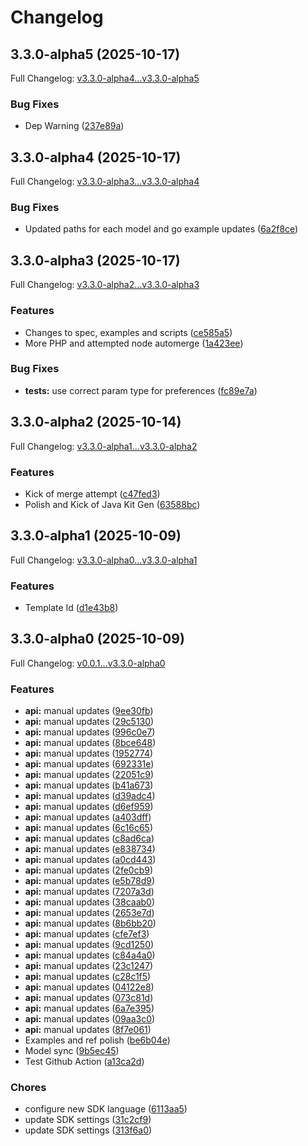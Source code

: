# Changelog

## 3.3.0-alpha5 (2025-10-17)

Full Changelog: [v3.3.0-alpha4...v3.3.0-alpha5](https://github.com/trycourier/courier-go/compare/v3.3.0-alpha4...v3.3.0-alpha5)

### Bug Fixes

* Dep Warning ([237e89a](https://github.com/trycourier/courier-go/commit/237e89a01569652d2948585bfafa78b3a934a326))

## 3.3.0-alpha4 (2025-10-17)

Full Changelog: [v3.3.0-alpha3...v3.3.0-alpha4](https://github.com/trycourier/courier-go/compare/v3.3.0-alpha3...v3.3.0-alpha4)

### Bug Fixes

* Updated paths for each model and go example updates ([6a2f8ce](https://github.com/trycourier/courier-go/commit/6a2f8ce17540ac71d737d1e2fa44761c3f35d0e3))

## 3.3.0-alpha3 (2025-10-17)

Full Changelog: [v3.3.0-alpha2...v3.3.0-alpha3](https://github.com/trycourier/courier-go/compare/v3.3.0-alpha2...v3.3.0-alpha3)

### Features

* Changes to spec, examples and scripts ([ce585a5](https://github.com/trycourier/courier-go/commit/ce585a5714c7101ce074d07b8fb631c2ba27c3ff))
* More PHP and attempted node automerge ([1a423ee](https://github.com/trycourier/courier-go/commit/1a423eee87e690b33bd8313a95c10ea846e37f16))


### Bug Fixes

* **tests:** use correct param type for preferences ([fc89e7a](https://github.com/trycourier/courier-go/commit/fc89e7a3af645c464055b556140dfd0c43704bbc))

## 3.3.0-alpha2 (2025-10-14)

Full Changelog: [v3.3.0-alpha1...v3.3.0-alpha2](https://github.com/trycourier/courier-go/compare/v3.3.0-alpha1...v3.3.0-alpha2)

### Features

* Kick of merge attempt ([c47fed3](https://github.com/trycourier/courier-go/commit/c47fed302f24119b7a8d4f444bf0c96fc9f11860))
* Polish and Kick of Java Kit Gen ([63588bc](https://github.com/trycourier/courier-go/commit/63588bc4ce5f8845ddc71656890899a20deafa4b))

## 3.3.0-alpha1 (2025-10-09)

Full Changelog: [v3.3.0-alpha0...v3.3.0-alpha1](https://github.com/trycourier/courier-go/compare/v3.3.0-alpha0...v3.3.0-alpha1)

### Features

* Template Id ([d1e43b8](https://github.com/trycourier/courier-go/commit/d1e43b80564e7815cf3379528426f09d04fc3b27))

## 3.3.0-alpha0 (2025-10-09)

Full Changelog: [v0.0.1...v3.3.0-alpha0](https://github.com/trycourier/courier-go/compare/v0.0.1...v3.3.0-alpha0)

### Features

* **api:** manual updates ([9ee30fb](https://github.com/trycourier/courier-go/commit/9ee30fbd3e2124447b2531dd5c41481ce51a5fbd))
* **api:** manual updates ([29c5130](https://github.com/trycourier/courier-go/commit/29c5130c84418466ab3b2b4161e06eca3236f101))
* **api:** manual updates ([996c0e7](https://github.com/trycourier/courier-go/commit/996c0e71a9f96056e4e23329a683a43a5db36142))
* **api:** manual updates ([8bce648](https://github.com/trycourier/courier-go/commit/8bce648faf7704b75dc0e114eb0a8b04e89a70ef))
* **api:** manual updates ([1952774](https://github.com/trycourier/courier-go/commit/19527742d2c591da5fb09cd917df8d5d9ea66dee))
* **api:** manual updates ([692331e](https://github.com/trycourier/courier-go/commit/692331efbab3b5f0aed24464d6099c453d9ee66e))
* **api:** manual updates ([22051c9](https://github.com/trycourier/courier-go/commit/22051c9b249d43167b9f93ad597d39359f6c05df))
* **api:** manual updates ([b41a673](https://github.com/trycourier/courier-go/commit/b41a673d3096675949aec38acb147d039c726cc4))
* **api:** manual updates ([d39adc4](https://github.com/trycourier/courier-go/commit/d39adc4b6c09138d88d84335e339524e22961cb1))
* **api:** manual updates ([d6ef959](https://github.com/trycourier/courier-go/commit/d6ef959bd3c20bf5ef3fc0bf0dfe062b2b30cf5a))
* **api:** manual updates ([a403dff](https://github.com/trycourier/courier-go/commit/a403dffdef3d13b992987d227bd5f4381fdf1ced))
* **api:** manual updates ([6c16c65](https://github.com/trycourier/courier-go/commit/6c16c6593a8dc589429c1dc48c0d28a34009ee87))
* **api:** manual updates ([c8ad6ca](https://github.com/trycourier/courier-go/commit/c8ad6cac2899e758788ac911596ae0bcdb0b7db6))
* **api:** manual updates ([e838734](https://github.com/trycourier/courier-go/commit/e838734305b5a3b81045c0673b8faa4dca55948c))
* **api:** manual updates ([a0cd443](https://github.com/trycourier/courier-go/commit/a0cd443a1e750b94dbf32a54931c3ae25f118a2d))
* **api:** manual updates ([2fe0cb9](https://github.com/trycourier/courier-go/commit/2fe0cb93997ea8acf03455242824c2a3c0e49ebe))
* **api:** manual updates ([e5b78d9](https://github.com/trycourier/courier-go/commit/e5b78d94ee0ec5df38444d4581402ed1bdd55314))
* **api:** manual updates ([7207a3d](https://github.com/trycourier/courier-go/commit/7207a3dba035a037ea3c3110b6fae57f12a769f2))
* **api:** manual updates ([38caab0](https://github.com/trycourier/courier-go/commit/38caab0b0218cfd5dc578a871ca9f41ad997356d))
* **api:** manual updates ([2653e7d](https://github.com/trycourier/courier-go/commit/2653e7dfb4cbfa6d163c0686dc445851562bf7bb))
* **api:** manual updates ([8b6bb20](https://github.com/trycourier/courier-go/commit/8b6bb2018b5dfc6862d0acbf73d8c95cfe8e102e))
* **api:** manual updates ([cfe7ef3](https://github.com/trycourier/courier-go/commit/cfe7ef3735a4927c4e07b0036707db6f9935e375))
* **api:** manual updates ([9cd1250](https://github.com/trycourier/courier-go/commit/9cd1250ea38a8b4315f7e78bd842a6def3d50941))
* **api:** manual updates ([c84a4a0](https://github.com/trycourier/courier-go/commit/c84a4a00074fe788ead10a376b4b6fa8ab8f5175))
* **api:** manual updates ([23c1247](https://github.com/trycourier/courier-go/commit/23c12470f36a41e6add7af02db9a9c92a70c5e60))
* **api:** manual updates ([c28c1f5](https://github.com/trycourier/courier-go/commit/c28c1f5dcdca98b276fa28652238bceeee599b17))
* **api:** manual updates ([04122e8](https://github.com/trycourier/courier-go/commit/04122e89317218750c9a2a13ee2e47963f401340))
* **api:** manual updates ([073c81d](https://github.com/trycourier/courier-go/commit/073c81dadd8f222264ffe1e8e35adb6fc0ae566a))
* **api:** manual updates ([6a7e395](https://github.com/trycourier/courier-go/commit/6a7e395047082175229fbebf18552d7c1adbf066))
* **api:** manual updates ([09aa3c0](https://github.com/trycourier/courier-go/commit/09aa3c09972673362a12d2467dc0909dbbe853f3))
* **api:** manual updates ([8f7e061](https://github.com/trycourier/courier-go/commit/8f7e0618ec1cf431b521c425b8dae22db86ba169))
* Examples and ref polish ([be6b04e](https://github.com/trycourier/courier-go/commit/be6b04efbbae3ca01e3cb9532f3af7661acbc2d5))
* Model sync ([9b5ec45](https://github.com/trycourier/courier-go/commit/9b5ec45331d89ee5f33121782f23ee962253f805))
* Test Github Action ([a13ca2d](https://github.com/trycourier/courier-go/commit/a13ca2d97b8464dcf844df517e4bd3e5374154ee))


### Chores

* configure new SDK language ([6113aa5](https://github.com/trycourier/courier-go/commit/6113aa51e63bf0ec71898f90b42f8332fe84a22c))
* update SDK settings ([31c2cf9](https://github.com/trycourier/courier-go/commit/31c2cf91cf37761c025e08287496326986d17dcc))
* update SDK settings ([313f6a0](https://github.com/trycourier/courier-go/commit/313f6a08c6d9dce293177b90f3749b6a045af8aa))
